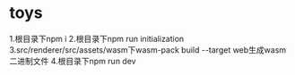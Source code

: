 # toys
1.根目录下npm i
2.根目录下npm run initialization
3.src/renderer/src/assets/wasm下wasm-pack build --target web生成wasm二进制文件
4.根目录下npm run dev
